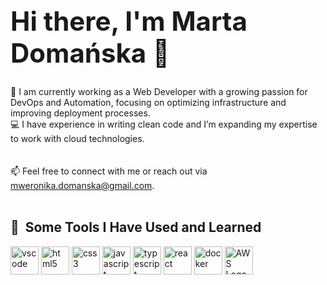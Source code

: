 
<h1 style="font-size: 3em; animation: bounce 1s infinite;">
  Hi there, I'm Marta Domańska 👋
</h1>

🔭 I am currently working as a Web Developer with a growing passion for DevOps and Automation, focusing on optimizing infrastructure and improving deployment processes.<br />
💻 I have experience in writing clean code and I’m expanding my expertise to work with cloud technologies.<br />
<br /><br />
📫 Feel free to connect with me or reach out via mweronika.domanska@gmail.com.<br />
<br />
<h2> 🚀 &nbsp;Some Tools I Have Used and Learned</h2> 
<p align="left"> 
  <img src="https://cdn.jsdelivr.net/gh/devicons/devicon/icons/vscode/vscode-original.svg" alt="vscode" width="45" height="45" style="max-width: 100%;"/> 
  <img src="https://cdn.jsdelivr.net/gh/devicons/devicon@latest/icons/html5/html5-original.svg" alt="html5" width="45" height="45" style="max-width: 100%;"/> 
  <img src="https://cdn.jsdelivr.net/gh/devicons/devicon@latest/icons/css3/css3-original.svg" alt="css3" width="45" height="45" style="max-width: 100%;"/> 
  <img src="https://cdn.jsdelivr.net/gh/devicons/devicon@latest/icons/javascript/javascript-original.svg" alt="javascript" width="45" height="45" style="max-width: 100%;"/> 
  <img src="https://cdn.jsdelivr.net/gh/devicons/devicon@latest/icons/typescript/typescript-original.svg" alt="typescript" width="45" height="45" style="max-width: 100%;"/> 
  <img src="https://cdn.jsdelivr.net/gh/devicons/devicon@latest/icons/react/react-original-wordmark.svg" alt="react" width="45" height="45" style="max-width: 100%;"/> 
  <img src="https://cdn.jsdelivr.net/gh/devicons/devicon@latest/icons/docker/docker-original.svg" alt="docker" width="45" height="45" style="max-width: 100%;"/> 
 <img src="https://raw.githubusercontent.com/aws-samples/eks-workshop/master/static/AWS-Logo.svg" alt="AWS Logo" width="45" height="45">
</p>


<!--
**MartaDomanska/MartaDomanska** is a ✨ _special_ ✨ repository because its `README.md` (this file) appears on your GitHub profile.

Here are some ideas to get you started:

- 🔭 I’m currently working on ...
- 🌱 I’m currently learning ...
- 👯 I’m looking to collaborate on ...
- 🤔 I’m looking for help with ...
- 💬 Ask me about ...
- 📫 How to reach me: ...
- 😄 Pronouns: ...
- ⚡ Fun fact: ...
-->
